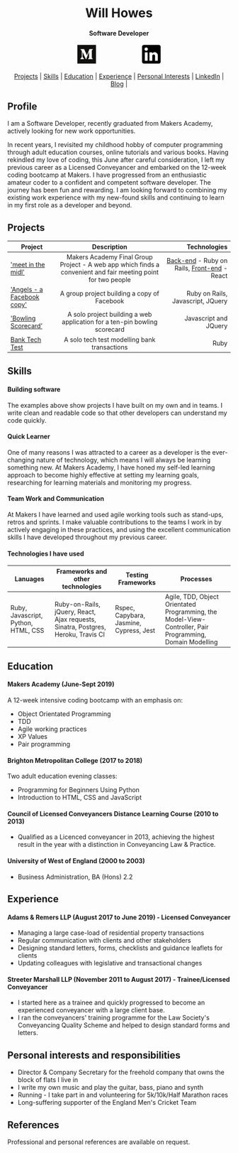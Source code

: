 <h1 align=center>Will Howes</h1>
<h4 align=center>Software Developer</h1>

<div align=center> 
<a href="https://medium.com/@williameldenhowes"><img src="/medium_button.png" alt="medium logo" hspace="50" height="42" width="42" style="max-width:100%;"></a>
<a href="https://www.linkedin.com/in/will-howes-12a9b529/"><img src="/linkedIn_button.png" alt="medium logo" hspace="50" height="42" width="42" style="max-width:100%;"></a>
</div>

</br>

<div align=center><a href="https://github.com/willhowes/CV#projects">Projects</a> | <a href="https://github.com/willhowes/CV#skills">Skills</a> | <a href="https://github.com/willhowes/CV#education">Education</a> |  <a href="https://github.com/willhowes/CV#experience">Experience</a> | <a href="https://github.com/willhowes/CV#personal-interests-and-responsibilities">Personal Interests</a> | <a href="https://www.linkedin.com/in/will-howes-12a9b529/" target="_blank">LinkedIn</a> |  <a href="https://medium.com/@williameldenhowes" target="_blank">Blog</a> |</div>

## Profile
I am a Software Developer, recently graduated from Makers Academy, actively looking for new work opportunities.

In recent years, I revisited my childhood hobby of computer programming through adult education courses, online tutorials and various books. Having rekindled my love of coding, this June after careful consideration, I left my previous career as a Licensed Conveyancer and embarked on the 12-week coding bootcamp at Makers. I have progressed from an enthusiastic amateur coder to a confident and competent software developer. The journey has been fun and rewarding. I am looking forward to combining my existing work experience with my new-found skills and continuing to learn in my first role as a developer and beyond.

## Projects
| Project        | Description          | Technologies  |
| ------------- |:-------------:| -----:|
| ['meet in the midl'](https://github.com/willhowes/meet-in-the-middle-react-front-end) | Makers Academy Final Group Project - A web app which finds a convenient and fair meeting point for two people| [Back-end](https://github.com/willhowes/meet-in-the-middle-backend-api) - Ruby on Rails, [Front-end](https://github.com/willhowes/meet-in-the-middle-react-front-end) - React |
| ['Angels - a Facebook copy'](https://github.com/Kaymo1990/acebook---CharliesAngels)      | A group project building a copy of Facebook | Ruby on Rails, Javascript, JQuery |
| ['Bowling Scorecard’](https://github.com/willhowes/bowling-challenge)      | A solo project building a web application for a ten-pin bowling scorecard       | Javascript and JQuery |
| [Bank Tech Test](https://github.com/willhowes/bank_tech_test) | A solo tech test modelling bank transactions |  Ruby |

## Skills

#### Building software
The examples above show projects I have built on my own and in teams. I write clean and readable code so that other developers can understand my code quickly.

#### Quick Learner
One of many reasons I was attracted to a career as a developer is the ever-changing nature of technology, which means I will always be learning something new. At Makers Academy, I have honed my self-led learning approach to become highly effective at setting my learning goals, researching for learning materials and monitoring my progress.

#### Team Work and Communication
At Makers I have learned and used agile working tools such as stand-ups, retros and sprints. I make valuable contributions to the teams I work in by actively engaging in these practices, and using the excellent communication skills I have developed throughout my previous career.  

#### Technologies I have used
| Lanuages        | Frameworks and other technologies          | Testing Frameworks  | Processes |
| ------------- |-------------| -----| -----|
| Ruby, Javascript, Python, HTML, CSS | Ruby-on-Rails, jQuery, React, Ajax requests, Sinatra, Postgres, Heroku, Travis CI | Rspec, Capybara, Jasmine, Cypress, Jest | Agile, TDD, Object Orientated Programming, the Model-View-Controller, Pair Programming, Domain Modelling |


## Education

#### Makers Academy (June-Sept 2019)
A 12-week intensive coding bootcamp with an emphasis on:
* Object Orientated Programming
* TDD
* Agile working practices
* XP Values
* Pair programming  

#### Brighton Metropolitan College (2017 to 2018)
Two adult education evening classes:
* Programming for Beginners Using Python
* Introduction to HTML, CSS and JavaScript

#### Council of Licensed Conveyancers Distance Learning Course (2010 to 2013)
- Qualified as a Licenced conveyancer in 2013, achieving the highest result in the year with a distinction in Conveyancing Law & Practice. 

#### University of West of England (2000 to 2003)
- Business Administration, BA (Hons) 2.2

## Experience

#### Adams & Remers LLP (August 2017 to June 2019) - Licensed Conveyancer
* Managing a large case-load of residential property transactions 
* Regular communication with clients and other stakeholders 
* Designing standard letters, forms, checklists and guidance leaflets for clients
* Updating colleagues with legislative and transactional changes

#### Streeter Marshall LLP (November 2011 to August 2017) - Trainee/Licensed Conveyancer
* I started here as a trainee and quickly progressed to become an experienced conveyancer with a large client base.
* I ran the conveyancers' training programme for the Law Society's Conveyancing Quality Scheme and helped to design standard forms and letters. 

## Personal interests and responsibilities
* Director & Company Secretary for the freehold company that owns the block of flats I live in
* I write my own music and play the guitar, bass, piano and synth
* Running - I take part in and volunteering for 5k/10k/Half Marathon races
* Long-suffering supporter of the England Men's Cricket Team

## References
Professional and personal references are available on request.
